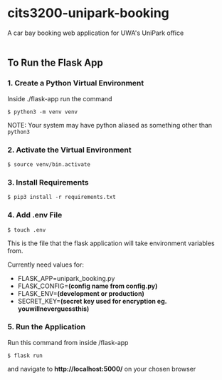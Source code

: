# cits3200-unipark-booking
A car bay booking web application for UWA's UniPark office
<br><br>

## To Run the Flask App

### 1. Create a Python Virtual Environment
Inside ./flask-app run the command

`$ python3 -m venv venv`

NOTE: Your system may have python aliased as something other than `python3`

### 2. Activate the Virtual Environment
`$ source venv/bin.activate`

### 3. Install Requirements
`$ pip3 install -r requirements.txt`

### 4. Add .env File
`$ touch .env`

This is the file that the flask application will take environment variables from.

Currently need values for:
- FLASK_APP=unipark_booking.py
- FLASK_CONFIG=**(config name from config.py)**
- FLASK_ENV=**(development or production)**
- SECRET_KEY=**(secret key used for encryption eg. youwillneverguessthis)**

### 5. Run the Application
Run this command from inside /flask-app

`$ flask run`

and navigate to **http://localhost:5000/** on your chosen browser
